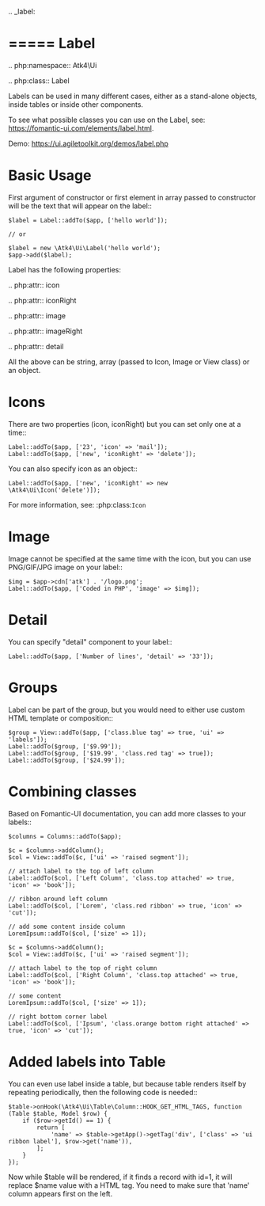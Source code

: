 

.. _label:

=====
Label
=====

.. php:namespace:: Atk4\Ui

.. php:class:: Label

Labels can be used in many different cases, either as a stand-alone objects, inside tables or inside
other components.

To see what possible classes you can use on the Label, see: https://fomantic-ui.com/elements/label.html.

Demo: https://ui.agiletoolkit.org/demos/label.php

Basic Usage
===========

First argument of constructor or first element in array passed to constructor will be the text that will
appear on the label::

    $label = Label::addTo($app, ['hello world']);

    // or

    $label = new \Atk4\Ui\Label('hello world');
    $app->add($label);


Label has the following properties:

.. php:attr:: icon

.. php:attr:: iconRight

.. php:attr:: image

.. php:attr:: imageRight

.. php:attr:: detail

All the above can be string, array (passed to Icon, Image or View class) or an object.

Icons
=====

There are two properties (icon, iconRight) but you can set only one at a time::

    Label::addTo($app, ['23', 'icon' => 'mail']);
    Label::addTo($app, ['new', 'iconRight' => 'delete']);

You can also specify icon as an object::

    Label::addTo($app, ['new', 'iconRight' => new \Atk4\Ui\Icon('delete')]);

For more information, see: :php:class:`Icon`

Image
=====

Image cannot be specified at the same time with the icon, but you can use PNG/GIF/JPG image on your label::

    $img = $app->cdn['atk'] . '/logo.png';
    Label::addTo($app, ['Coded in PHP', 'image' => $img]);

Detail
======

You can specify "detail" component to your label::

    Label::addTo($app, ['Number of lines', 'detail' => '33']);

Groups
======

Label can be part of the group, but you would need to either use custom HTML template or
composition::

    $group = View::addTo($app, ['class.blue tag' => true, 'ui' => 'labels']);
    Label::addTo($group, ['$9.99']);
    Label::addTo($group, ['$19.99', 'class.red tag' => true]);
    Label::addTo($group, ['$24.99']);

Combining classes
=================

Based on Fomantic-UI documentation, you can add more classes to your labels::

    $columns = Columns::addTo($app);

    $c = $columns->addColumn();
    $col = View::addTo($c, ['ui' => 'raised segment']);

    // attach label to the top of left column
    Label::addTo($col, ['Left Column', 'class.top attached' => true, 'icon' => 'book']);

    // ribbon around left column
    Label::addTo($col, ['Lorem', 'class.red ribbon' => true, 'icon' => 'cut']);

    // add some content inside column
    LoremIpsum::addTo($col, ['size' => 1]);

    $c = $columns->addColumn();
    $col = View::addTo($c, ['ui' => 'raised segment']);

    // attach label to the top of right column
    Label::addTo($col, ['Right Column', 'class.top attached' => true, 'icon' => 'book']);

    // some content
    LoremIpsum::addTo($col, ['size' => 1]);

    // right bottom corner label
    Label::addTo($col, ['Ipsum', 'class.orange bottom right attached' => true, 'icon' => 'cut']);

Added labels into Table
=======================

You can even use label inside a table, but because table renders itself by repeating periodically, then
the following code is needed::

    $table->onHook(\Atk4\Ui\Table\Column::HOOK_GET_HTML_TAGS, function (Table $table, Model $row) {
        if ($row->getId() == 1) {
            return [
                'name' => $table->getApp()->getTag('div', ['class' => 'ui ribbon label'], $row->get('name')),
            ];
        }
    });

Now while $table will be rendered, if it finds a record with id=1, it will replace $name value with a HTML tag.
You need to make sure that 'name' column appears first on the left.

